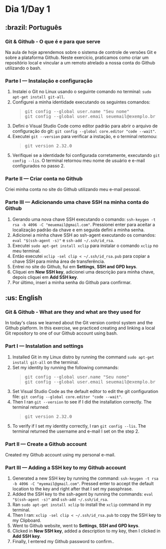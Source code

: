 # Dia 1/Day 1
<h2>:brazil: Português</h2>
<h3>Git & Github - O que é e para que serve</h3>
<p>Na aula de hoje aprendemos sobre o sistema de controle de versões Git e sobre a plataforma Github. Neste exercício, praticamos como criar um repositório local e vincular a um remoto atrelado a nossa conta do Github utilizando o bash.</p>
<h3>Parte I — Instalação e configuração</h3>
    <ol>   
        <li>Instalei o Git no Linux usando o seguinte comando no terminal: <code>sudo apt-get install git-all</code>.
        <li>Configurei a minha identidade executando os seguintes comandos:
            <blockquote>
                <pre>
git config --global user.name "Seu nome"
git config --global user.email seuemail@exemplo.br</pre>
            </blockquote>
        <li>Defini o Visual Studio Code como editor padrão para abrir o arquivo de configuração do git: <code>git config --global core.editor "code --wait"</code>.
        <li>Executei <code>git --version</code> para verificar a instação, e o terminal retornou:
            <blockquote>
<pre>git version 2.32.0</pre>
            </blockquote>
        <li>Verifiquei se a identidade foi configurada corretamente, executando <code>git config --lis</code>. O terminal retornou meu nome de usuário e e-mail configurados no passo 2.
    </ol>
<h3>Parte II — Criar conta no Github</h3>
    <p>Criei minha conta no site do Github utilizando meu e-mail pessoal.</p>
<h3>Parte III — Adicionando uma chave SSH na minha conta do Github</h3>
    <ol>
        <li>Gerando uma nova chave SSH executando o comando: <code>ssh-keygen -t rsa -b 4096 -C "meuemail@gmail.com"</code>. Pressionei enter para aceitar a localização padrão da chave e em seguida defini a minha senha.
        <li>Adicionei a minha chave SSH ao ssh-agent executando os comandos: <code>eval "$(ssh-agent -s)"</code> e <code>ssh-add ~/.ssh/id_rsa</code>.
        <li>Executei <code>sudo apt-get install xclip</code> para instalar o comando <code>xclip</code> no meu terminal.
        <li>Então executei <code>xclip -sel clip < ~/.ssh/id_rsa.pub</code> para copiar a chave SSH para minha área de transferência.
        <li>Entrei no site do Github, fui em <strong>Settings</strong>, <strong>SSH and GPD keys</strong>.
        <li>Cliquei em <strong>New SSH key</strong>, adicionei uma descrição para minha chave, depois cliquei em <strong>Add SSH key</strong>.
        <li>Por último, inseri a minha senha do Github para confirmar.
    </ol>

<h2>:us: English</h2>
<h3>Git & Github - What are they and what are they used for</h3>
<p>In today's class we learned about the Git version control system and the Github platform. In this exercise, we practiced creating and linking a local Git repository to one of our Github account using bash.</p>
<h3>Part I — Instalation and settings</h3>
    <ol>   
        <li>Installed Git in my Linux distro by running the command <code>sudo apt-get install git-all</code> on the terminal.
        <li>Set my identity  by running the following commands:
            <blockquote>
                <pre>
git config --global user.name "Seu nome"
git config --global user.email seuemail@exemplo.br</pre>
            </blockquote>
        <li>Set Visual Studio Code as the default editor to edit the git configuration file: <code>git config --global core.editor "code --wait"</code>.
        <li>Then I ran <code>git --version</code> to see if I did the installation correctly. The terminal returned:
            <blockquote>
<pre>git version 2.32.0</pre>
            </blockquote>
        <li>To verify if I set my identity correctly,  I ran <code>git config --lis</code>. The terminal returned the username and e-mail I set on the step 2.
    </ol>
<h3>Part II — Create a Github account</h3>
    <p>Created my Github account using my personal e-mail.</p>
<h3>Part III — Adding a SSH key to my Github account</h3>
    <ol>
        <li>Generated a new SSH key by running the command: <code>ssh-keygen -t rsa -b 4096 -C "myemail@gmail.com"</code>. Pressed enter to accept the default location to the key and right after that I set my passphrase.
        <li>Added the SSH key to the ssh-agent by running the commands: <code>eval "$(ssh-agent -s)"</code> and <code>ssh-add ~/.ssh/id_rsa</code>.
        <li>Ran <code>sudo apt-get install xclip</code> to install the <code>xclip</code> command in my terminal.
        <li>Then I ran: <code>xclip -sel clip < ~/.ssh/id_rsa.pub</code> to copy the SSH key to my Clipboard.
        <li>Went to Github website, went to <strong>Settings</strong>, <strong>SSH and GPD keys</strong>.
        <li>Clicked in <strong>New SSH key</strong>, added a description to my key, then I clicked in <strong>Add SSH key</strong>.
        <li>Finally, I entered my Github password to confirm..
    </ol>